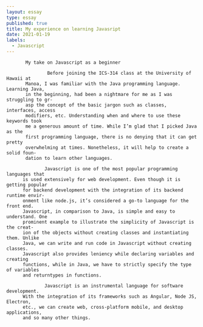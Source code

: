 ```yaml
---
layout: essay
type: essay
published: true
title: My experience on learning Javasript
date: 2021-01-19
labels:
  - Javascript
---
```

           My take on Javascript as a beginner
       
                   Before joining the ICS-314 class at the University of Hawaii at
           Manoa, I was familiar with the Java programming language. Learning Java,
           in the beginning, had been a nightmare for me as I was struggling to gr-
           asp the concept of the basic jargon such as classes, interfaces, access
           modifiers, etc. Understanding when and where to use these keywords took 
           me a generous amount of time. While I’m glad that I picked Java as the
           first programming language, there is no denying that it can get pretty
           overwhelming at times. Nonetheless, it will help to create a solid foun-
           dation to learn other languages.
        
                  Javascript is one of the most popular programming languages that
          is used extensively for web development. Even though it is getting popular
          for backend development with the integration of its backend runtime envir-
          onment like node.js, it’s considered a go-to language for the front end.
          Javascript, in comparison to Java, is simple and easy to understand. One 
          prominent example to illustrate the simplicity of Javascript is the creat-
          ion of the objects without creating classes and instantiating them. Unlike
          Java, we can write and run code in Javascript without creating classes.
          Javascript also provides leniency while declaring variables and creating
          functions, while in Java, we have to strictly specify the type of variables
          and returntypes in functions. 
         
                  Javascript is an instrumental language for software development.
          With the integration of its frameworks such as Angular, Node JS, Electron,
          etc., we can create web, cross-platform mobile, and desktop applications,
          and so many other things.   

